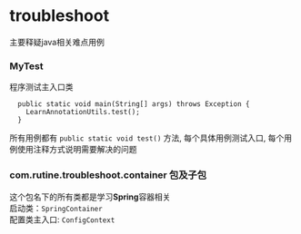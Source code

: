 # troubleshoot
主要释疑java相关难点用例

### MyTest
程序测试主入口类

```
  public static void main(String[] args) throws Exception {
    LearnAnnotationUtils.test();
  }
```

所有用例都有 `public static void test()` 方法, 每个具体用例测试入口, 每个用例使用注释方式说明需要解决的问题

### com.rutine.troubleshoot.container 包及子包
这个包名下的所有类都是学习**Spring**容器相关  
启动类：`SpringContainer`  
配置类主入口: `ConfigContext`  